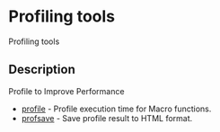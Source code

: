 

# Profiling tools

Profiling tools

## Description
Profile to Improve Performance


* [profile](profile.md) - Profile execution time for Macro functions.
* [profsave](profsave.md) - Save profile result to HTML format.



